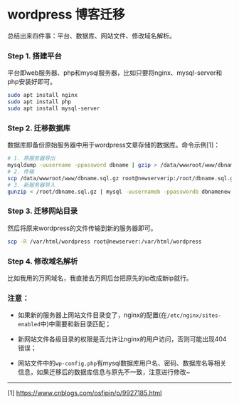 # wordpress 博客迁移


总结出来四件事：平台、数据库、网站文件、修改域名解析。

### Step 1. 搭建平台

平台即web服务器、php和mysql服务器，比如只要将nginx、mysql-server和php安装好即可。
```bash
sudo apt install nginx
sudo apt install php
sudo apt install mysql-server
```

### Step 2. 迁移数据库

数据库即备份原始服务器中用于wordpress文章存储的数据库。命令示例[1]：
```bash
# 1. 原服务器导出
mysqldump -uusername -ppassword dbname | gzip > /data/wwwroot/www/dbname.sql.gz
# 2. 传输
scp /data/wwwroot/www/dbname.sql.gz root@newserverip:/root/dbname.sql.gz
# 3. 新服务器导入
gunzip < /root/dbname.sql.gz | mysql -uusernameb -ppasswordb dbnamenew
```

### Step 3. 迁移网站目录

然后将原来wordpress的文件传输到新的服务器即可。

```bash
scp -R /var/html/wordpress root@newserver:/var/html/wordpress
```

### Step 4. 修改域名解析

比如我用的万网域名，我直接去万网后台把原先的ip改成新ip就行。

### 注意：

* 如果新的服务器上网站文件目录变了，nginx的配置(在`/etc/nginx/sites-enabled`中)中需要和新目录匹配；

* 新网站文件各级目录的权限是否允许让nginx的用户访问，否则可能出现404错误；

* 网站文件中的`wp-config.php`有mysql数据库用户名、密码、数据库名等相关信息，如果迁移后的数据库信息与原先不一致，注意进行修改~

---

[1] https://www.cnblogs.com/osfipin/p/9927185.html